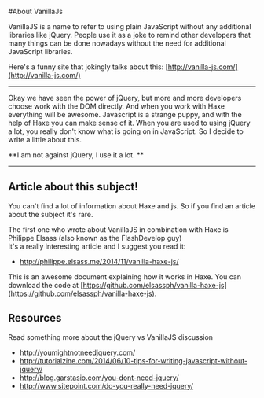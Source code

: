 #About VanillaJs


VanillaJS is a name to refer to using plain JavaScript without any additional libraries like jQuery. People use it as a joke to remind other developers that many things can be done nowadays without the need for additional JavaScript libraries.

Here's a funny site that jokingly talks about this: [http://vanilla-js.com/](http://vanilla-js.com/)

----

Okay we have seen the power of jQuery, but more and more developers choose work with the DOM directly.
And when you work with Haxe everything will be awesome.
Javascript is a strange puppy, and with the help of Haxe you can make sense of it.
When you are used to using jQuery a lot, you really don't know what is going on in JavaScript.
So I decide to write a little about this.

**I am not against jQuery, I use it a lot. **

----

## Article about this subject!

You can't find a lot of information about Haxe and js. 
So if you find an article about the subject it's rare.

The first one who wrote about VanillaJS in combination with Haxe is Philippe Elsass (also known as the FlashDevelop guy)  
It's a really interesting article and I suggest you read it:

* <http://philippe.elsass.me/2014/11/vanilla-haxe-js/>

This is an awesome document explaining how it works in Haxe.
You can download the code at [https://github.com/elsassph/vanilla-haxe-js](https://github.com/elsassph/vanilla-haxe-js).




## Resources

Read something more about the jQuery vs VanillaJS discussion

* <http://youmightnotneedjquery.com/>
* <http://tutorialzine.com/2014/06/10-tips-for-writing-javascript-without-jquery/>
* <http://blog.garstasio.com/you-dont-need-jquery/>
* <http://www.sitepoint.com/do-you-really-need-jquery/>
